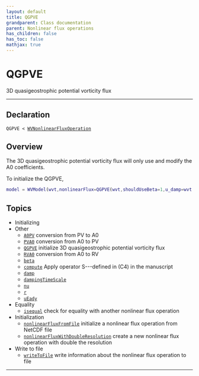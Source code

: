 ```yaml
---
layout: default
title: QGPVE
grandparent: Class documentation
parent: Nonlinear flux operations
has_children: false
has_toc: false
mathjax: true
---
```


#  QGPVE

3D quasigeostrophic potential vorticity flux


---

## Declaration

<div class="language-matlab highlighter-rouge"><div class="highlight"><pre class="highlight"><code>QGPVE < <a href="/classes/wvnonlinearfluxoperation/" title="WVNonlinearFluxOperation">WVNonlinearFluxOperation</a></code></pre></div></div>

## Overview
 
  The 3D quasigeostrophic potential vorticity flux will only use and
  modify the A0 coefficients.
 
  To initialize the QGPVE,
 
  ```matlab
  model = WVModel(wvt,nonlinearFlux=QGPVE(wvt,shouldUseBeta=1,u_damp=wvt.uMax));
  ```
 
    


## Topics
+ Initializing
+ Other
  + [`A0PV`](/classes-nonlinearfluxes/qgpve/a0pv.html) conversion from PV to A0
  + [`PVA0`](/classes-nonlinearfluxes/qgpve/pva0.html) conversion from A0 to PV
  + [`QGPVE`](/classes-nonlinearfluxes/qgpve/qgpve.html) initialize 3D quasigeostrophic potential vorticity flux
  + [`RVA0`](/classes-nonlinearfluxes/qgpve/rva0.html) conversion from A0 to RV
  + [`beta`](/classes-nonlinearfluxes/qgpve/beta.html) 
  + [`compute`](/classes-nonlinearfluxes/qgpve/compute.html) Apply operator S---defined in (C4) in the manuscript
  + [`damp`](/classes-nonlinearfluxes/qgpve/damp.html) 
  + [`dampingTimeScale`](/classes-nonlinearfluxes/qgpve/dampingtimescale.html) 
  + [`nu`](/classes-nonlinearfluxes/qgpve/nu.html) 
  + [`r`](/classes-nonlinearfluxes/qgpve/r.html) 
  + [`uEady`](/classes-nonlinearfluxes/qgpve/ueady.html) 
+ Equality
  + [`isequal`](/classes-nonlinearfluxes/qgpve/isequal.html) check for equality with another nonlinear flux operation
+ Initialization
  + [`nonlinearFluxFromFile`](/classes-nonlinearfluxes/qgpve/nonlinearfluxfromfile.html) initialize a nonlinear flux operation from NetCDF file
  + [`nonlinearFluxWithDoubleResolution`](/classes-nonlinearfluxes/qgpve/nonlinearfluxwithdoubleresolution.html) create a new nonlinear flux operation with double the resolution
+ Write to file
  + [`writeToFile`](/classes-nonlinearfluxes/qgpve/writetofile.html) write information about the nonlinear flux operation to file


---
